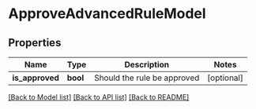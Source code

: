 # ApproveAdvancedRuleModel

## Properties
Name | Type | Description | Notes
------------ | ------------- | ------------- | -------------
**is_approved** | **bool** | Should the rule be approved | [optional] 

[[Back to Model list]](../README.md#documentation-for-models) [[Back to API list]](../README.md#documentation-for-api-endpoints) [[Back to README]](../README.md)


